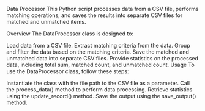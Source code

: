 Data Processor
This Python script processes data from a CSV file, performs matching operations, and saves the results into separate CSV files for matched and unmatched items.

Overview
The DataProcessor class is designed to:

Load data from a CSV file.
Extract matching criteria from the data.
Group and filter the data based on the matching criteria.
Save the matched and unmatched data into separate CSV files.
Provide statistics on the processed data, including total sum, matched count, and unmatched count.
Usage
To use the DataProcessor class, follow these steps:

Instantiate the class with the file path to the CSV file as a parameter.
Call the process_data() method to perform data processing.
Retrieve statistics using the update_record() method.
Save the output using the save_output() method.
